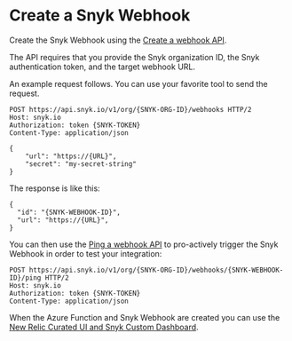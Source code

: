 # Create a Snyk Webhook

Create the Snyk Webhook using the [Create a webhook API](https://snyk.docs.apiary.io/#reference/webhooks/webhook-collection/create-a-webhook).

The API requires that you provide the Snyk organization ID, the Snyk authentication token, and the target webhook URL.

An example request follows. You can use your favorite tool to send the request.

```
POST https://api.snyk.io/v1/org/{SNYK-ORG-ID}/webhooks HTTP/2
Host: snyk.io
Authorization: token {SNYK-TOKEN}
Content-Type: application/json

{
    "url": "https://{URL}",
    "secret": "my-secret-string"
}
```

The response is like this:

```
{
  "id": "{SNYK-WEBHOOK-ID}",
  "url": "https://{URL}",
}
```

You can then use the [Ping a webhook API](https://snyk.docs.apiary.io/#reference/webhooks/ping/ping-a-webhook) to pro-actively trigger the Snyk Webhook in order to test your integration:

```
POST https://api.snyk.io/v1/org/{SNYK-ORG-ID}/webhooks/{SNYK-WEBHOOK-ID}/ping HTTP/2
Host: snyk.io
Authorization: token {SNYK-TOKEN}
Content-Type: application/json
```

When the Azure Function and Snyk Webhook are created you can use the [New Relic Curated UI and Snyk Custom Dashboard](new-relic-curated-ui-and-snyk-custom-dashboard.md).

